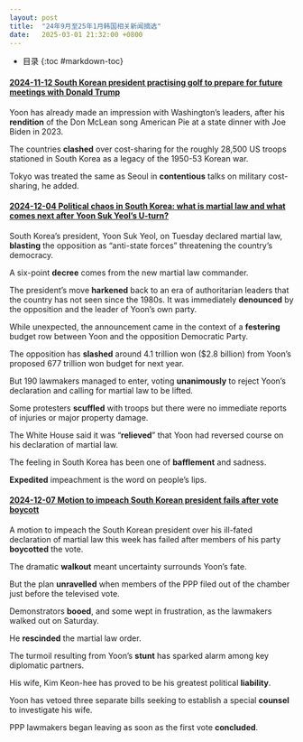 ```yaml
---
layout: post
title:  "24年9月至25年1月韩国相关新闻摘选"
date:   2025-03-01 21:32:00 +0800
---
```


* 目录
{:toc #markdown-toc}

#### [2024-11-12 South Korean president practising golf to prepare for future meetings with Donald Trump](https://www.theguardian.com/world/2024/nov/12/south-korea-president-yoon-suk-yeol-donald-trump-meeting-golf-practice)

Yoon has already made an impression with Washington’s leaders, after his **rendition** of the Don McLean song American Pie at a state dinner with Joe Biden in 2023.

The countries **clashed** over cost-sharing for the roughly 28,500 US troops stationed in South Korea as a legacy of the 1950-53 Korean war.

Tokyo was treated the same as Seoul in **contentious** talks on military cost-sharing, he added.

#### [2024-12-04 Political chaos in South Korea: what is martial law and what comes next after Yoon Suk Yeol’s U-turn?](https://www.theguardian.com/world/2024/dec/04/south-korea-martial-law-what-comes-next-president-yoon-suk-yeol)

South Korea’s president, Yoon Suk Yeol, on Tuesday declared martial law, **blasting** the opposition as “anti-state forces” threatening the country’s democracy.

A six-point **decree** comes from the new martial law commander.

The president’s move **harkened** back to an era of authoritarian leaders that the country has not seen since the 1980s. It was immediately **denounced** by the opposition and the leader of Yoon’s own party.

While unexpected, the announcement came in the context of a **festering** budget row between Yoon and the opposition Democratic Party.

The opposition has **slashed** around 4.1 trillion won ($2.8 billion) from Yoon’s proposed 677 trillion won budget for next year.

But 190 lawmakers managed to enter, voting **unanimously** to reject Yoon’s declaration and calling for martial law to be lifted.

Some protesters **scuffled** with troops but there were no immediate reports of injuries or major property damage.

The White House said it was “**relieved**” that Yoon had reversed course on his declaration of martial law.

The feeling in South Korea has been one of **bafflement** and sadness.

**Expedited** impeachment is the word on people’s lips.

#### [2024-12-07 Motion to impeach South Korean president fails after vote boycott](https://www.theguardian.com/world/2024/dec/07/motion-impeach-south-korean-president-fails-after-vote-boycott-yoon-suk-yeol)

A motion to impeach the South Korean president over his ill-fated declaration of martial law this week has failed after members of his party **boycotted** the vote.

The dramatic **walkout** meant uncertainty surrounds Yoon’s fate.

But the plan **unravelled** when members of the PPP filed out of the chamber just before the televised vote.

Demonstrators **booed**, and some wept in frustration, as the lawmakers walked out on Saturday.

He **rescinded** the martial law order.

The turmoil resulting from Yoon’s **stunt** has sparked alarm among key diplomatic partners.

His wife, Kim Keon-hee has proved to be his greatest political **liability**.

Yoon has vetoed three separate bills seeking to establish a special **counsel** to investigate his wife.

PPP lawmakers began leaving as soon as the first vote **concluded**.